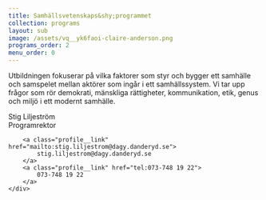```yaml
---
title: Samhällsvetenskaps&shy;programmet
collection: programs
layout: sub
image: /assets/vq__yk6faoi-claire-anderson.png
programs_order: 2
menu_order: 0
---
```


Utbildningen fokuserar på vilka faktorer som styr och bygger ett
samhälle och samspelet mellan aktörer som ingår i ett samhällssystem.
Vi tar upp frågor som rör demokrati, mänskliga rättigheter,
kommunikation, etik, genus och miljö i ett modernt samhälle.

<div class="profile">
	<div class="profile__info">
		<div class="profile__title">Stig Liljeström</div>
		<div>Programrektor</div>

		<a class="profile__link" href="mailto:stig.liljestrom@dagy.danderyd.se">
			stig.liljestrom@dagy.danderyd.se
		</a>
		<a class="profile__link" href="tel:073-748 19 22">
			073-748 19 22
		</a>
	</div>
</div>
